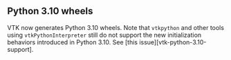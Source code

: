 ## Python 3.10 wheels

VTK now generates Python 3.10 wheels. Note that `vtkpython` and other tools
using `vtkPythonInterpreter` still do not support the new initialization
behaviors introduced in Python 3.10. See [this issue][vtk-python-3.10-support].

[vtk-python-3.10.support]: https://gitlab.kitware.com/vtk/vtk/-/issues/18317
